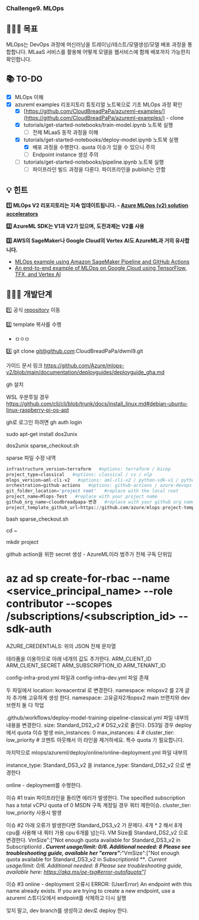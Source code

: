 ### Challenge9. MLOps

<h2>💁🏻‍♂️ 목표</h2>

MLOps는 DevOps 과정에 머신러닝을 트레이닝/테스트/모델생성/모델 배포 과정을 통합합니다. MLaaS 서비스를 활용해 어떻게 모델을 웹서비스에 함께 배포까지 가능한지 확인합니다.

<h2>📚 TO-DO</h2>

- [x] MLOps 이해
- [x] azureml examples 리포지토리 튜토리얼 노트북으로 기초 MLOps 과정 확인
  - [x] [https://github.com/CloudBreadPaPa/azureml-examples/](https://github.com/CloudBreadPaPa/azureml-examples/) - clone
  - [x] tutorials/get-started-notebooks/train-model.ipynb 노트북 실행
    - [ ] 전체 MLaaS 동작 과정을 이해 
  - [x] tutorials/get-started-notebooks/deploy-model.ipynb 노트북 실행
    - [x] 배포 과정을 수행한다. quota 이슈가 있을 수 있으니 주의
    - [ ] Endpoint instance 생성 주의
  - [ ] tutorials/get-started-notebooks/pipeline.ipynb 노트북 실행
    - [ ] 파이프라인 빌드 과정을 다룬다. 파이프라인을 publish는 안함

<h2>💡 힌트</h2>

**1️⃣ MLOps V2 리포지토리는 지속 업데이트됩니다. - [Azure MLOps (v2) solution accelerators](https://github.com/Azure/mlops-v2)**

**2️⃣ AzureML SDK는 V1과 V2가 있으며, 도전과제는 V2를 사용**

**3️⃣ AWS의 SageMaker나 Google Cloud의 Vertex AI도 AzureML과 거의 유사합니다.**
  - [MLOps example using Amazon SageMaker Pipeline and GitHub Actions](https://github.com/aws-samples/mlops-sagemaker-github-actions)
  - [An end-to-end example of MLOps on Google Cloud using TensorFlow, TFX, and Vertex AI](https://github.com/GoogleCloudPlatform/mlops-with-vertex-ai)

<h2>🧑🏻‍💻 개발단계</h2>

1️⃣ 공식 [repository](https://github.com/Azure/mlops-v2) 이동

2️⃣ template 복사를 수행
 - ㅁㅇㅁ

3️⃣ git clone git@github.com:CloudBreadPaPa/dwml9.git

가이드 문서 링크
https://github.com/Azure/mlops-v2/blob/main/documentation/deployguides/deployguide_gha.md

gh 설치

WSL 우분투일 경우
https://github.com/cli/cli/blob/trunk/docs/install_linux.md#debian-ubuntu-linux-raspberry-pi-os-apt

gh로 로그인 하려면
gh auth login


sudo apt-get install dos2unix

dos2unix sparse_checkout.sh

sparse 파일 수정 내역

```python
infrastructure_version=terraform   #options: terraform / bicep
project_type=classical   #options: classical / cv / nlp
mlops_version=aml-cli-v2   #options: aml-cli-v2 / python-sdk-v1 / python-sdk-v2 / rai-aml-cli-v2
orchestration=github-actions   #options: github-actions / azure-devops
git_folder_location='project root'   #replace with the local root
project_name=Mlops-Test   #replace with your project name
github_org_name=cloudbreadpapa-변경   #replace with your github org name
project_template_github_url=https://github.com/azure/mlops-project-template
```


bash sparse_checkout.sh

cd ~

mkdir project



github action을 위한 secret 생성 - AzureML이라 범주가 전체 구독 단위임
# az ad sp create-for-rbac --name <service_principal_name> --role contributor --scopes /subscriptions/<subscription_id> --sdk-auth


AZURE_CREDENTIALS: 위의 JSON 전체 문자열

테라폼을 이용하므로 아래 네개의 값도 추가한다.
ARM_CLIENT_ID
ARM_CLIENT_SECRET
ARM_SUBSCRIPTION_ID
ARM_TENANT_ID



config-infra-prod.yml  파일과
config-infra-dev.yml 파일 존재

두 파일에서 location: koreacentral  로 변경한다.
namespace: mlopsv2 를 2개 글자 추가해 고유하게 생성 한다.
namespace: 고유글자2개opsv2
main 브랜치와 dev 브랜치 둘 다 작업

.github/workflows/deploy-model-training-pipeline-classical.yml
파일 내부의 내용을 변경한다.
      size: Standard_DS2_v2  # DS2_v2로 줄인다.  DS3일 경우 deploy에서 quota 이슈 발생
      min_instances: 0
      max_instances: 4
	  # cluster_tier: low_priority  # 코멘트 아웃해서 이 라인을 제거하세요. 특수 quota 가 필요합니다.


마지막으로
mlops/azureml/deploy/online/online-deployment.yml 파일 내부의

instance_type: Standard_DS3_v2  을 
instance_type: Standard_DS2_v2   으로 변경한다    





online - deployment를 수행한다.



이슈 #1
train 파이프라인을 돌리면 에러가 발생한다.
The specified subscription has a total vCPU quota of 0 
MSDN 구독 계정일 경우 쿼터 제한이슈. cluster_tier: low_priority 사용시 발생

이슈 #2
아래 오류가 발생한다면  Standard_DS3_v2 가 문제다. 4개 * 2 해서 8개 cpu를 사용해 내 쿼터 가용 cpu 6개를 넘는다. VM Size를 Standard_DS2_v2 으로 변경한다.
VmSize":["Not enough quota available for Standard_DS3_v2 in SubscriptionId ***. Current usage/limit: 0/6. Additional needed: 8 Please see troubleshooting guide, available her
"errors":***"VmSize":["Not enough quota available for Standard_DS3_v2 in SubscriptionId ***. Current usage/limit: 0/6. Additional needed: 8 Please see troubleshooting guide, available here: https://aka.ms/oe-tsg#error-outofquota"]*

이슈 #3
online - deployment 오류시
ERROR: (UserError) An endpoint with this name already exists. If you are trying to create a new endpoint, use a
azureml 스튜디오에서 endpoint를 삭제하고 다시 실행

잊지 말고, dev branch를 생성하고 dev로 deploy 한다.
